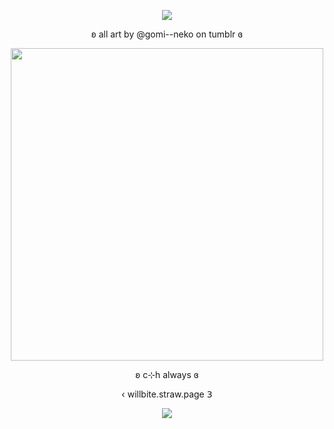 <p align="center">
 <img src="https://komarev.com/ghpvc/?username=yaoikat&color=blue&style=plastic&label=🗝️"
</p>
 <p align="center">
  </p>

  <p align="center">
ʚ all art by @gomi--neko on tumblr ɞ
   
<p align="center">
  <img src="https://i.postimg.cc/ZRdWV42N/saw2004.png" width="500">
</p>

<p align="center">
ʚ c⊹h always ɞ

<p align="center">
‹ willbite.straw.page 𝟥

<p align="center">
<img src="https://spotify-github-profile.kittinanx.com/api/view?uid=lpmqz3bufqngt56rz8g8mtxxc&cover_image=true&theme=novatorem&show_offline=true&background_color=121212&interchange=true">
</p>


